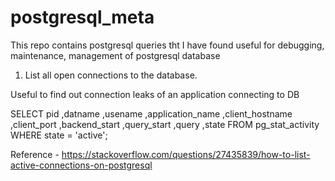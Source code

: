 # postgresql_meta

This repo contains postgresql queries tht I have found useful for debugging, maintenance, management of postgresql database

1. List all open connections to the database. 

Useful to find out connection leaks of an application connecting to DB

SELECT 
    pid
    ,datname
    ,usename
    ,application_name
    ,client_hostname
    ,client_port
    ,backend_start
    ,query_start
    ,query
    ,state
FROM pg_stat_activity
WHERE state = 'active';

Reference - https://stackoverflow.com/questions/27435839/how-to-list-active-connections-on-postgresql
